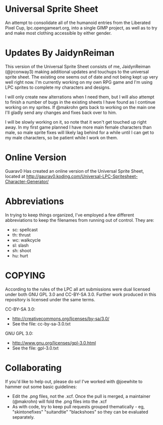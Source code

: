 Universal Sprite Sheet
======================

An attempt to consolidate all of the humanoid entries from the Liberated Pixel Cup, lpc.opengameart.org, into a single GIMP project, as well as to try and make most clothing accessible by either gender.

Updates By JaidynReiman
==============
This version of the Universal Sprite Sheet consists of me, JaidynReiman (@jrconway3) making additional updates and touchups to the universal sprite sheet. The existing one seems out of date and not being kept up very well right now. I'm currently working on my own RPG game and I'm using LPC sprites to complete my characters and designs.

I will only create new alterrations when I need them, but I will also attempt to finish a number of bugs in the existing sheets I have found as I continue working on my sprites. If @makrohn gets back to working on the main one I'll gladly send any changes and fixes back over to him.

I will be slowly working on it, so note that it won't get touched up right away. In my first game planned I have more main female characters than male, so male sprite fixes will likely lag behind for a while until I can get to my male characters, so be patient while I work on them.

Online Version
==============
Guarav0 Has created an online version of the Universal Sprite Sheet, located at http://gaurav0.koding.com/Universal-LPC-Spritesheet-Character-Generator/

Abbreviations
=============

In trying to keep things organized, I've employed a few different abbreviations to keep the filenames from running out of control.  They are:
 - sc: spellcast
 - th: thrust
 - wc: walkcycle
 - sl: slash
 - sh: shoot
 - hu: hurt

COPYING
=======

According to the rules of the LPC all art submissions were dual licensed under both GNU GPL 3.0 and CC-BY-SA 3.0.  Further work produced in this repository is licensed under the same terms.

CC-BY-SA 3.0:
 - http://creativecommons.org/licenses/by-sa/3.0/
 - See the file: cc-by-sa-3.0.txt

GNU GPL 3.0:
 - http://www.gnu.org/licenses/gpl-3.0.html
 - See the file: gpl-3.0.txt

Collaborating
=============

If you'd like to help out, please do so!  I've worked with @joewhite to hammer out some basic guidelines:
 - Edit the .png files, not the .xcf.  Once the pull is merged, a maintainer (@makrohn) will fold the .png files into the .xcf
 - As with code, try to keep pull requests grouped thematically - eg, "skintonefixes" "suitandtie" "blackshoes" so they can be evaluated separately.
